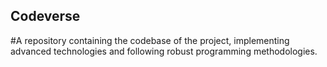 ## Codeverse
#A repository containing the codebase of the project, implementing advanced technologies and following robust programming methodologies.
  
              
                   
              
   
